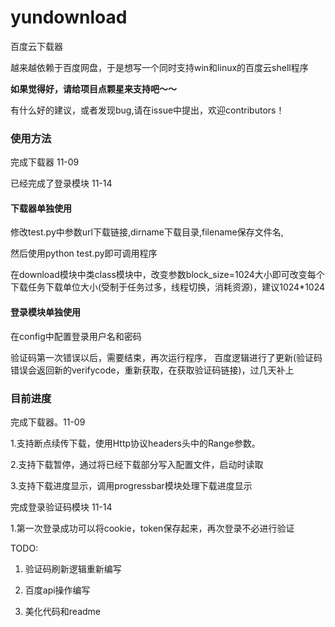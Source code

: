# yundownload
 百度云下载器

越来越依赖于百度网盘，于是想写一个同时支持win和linux的百度云shell程序

**如果觉得好，请给项目点颗星来支持吧～～** 

有什么好的建议，或者发现bug,请在issue中提出，欢迎contributors！

### 使用方法

完成下载器 11-09

已经完成了登录模块 11-14

#### 下载器单独使用

修改test.py中参数url下载链接,dirname下载目录,filename保存文件名,

然后使用python test.py即可调用程序

在download模块中类class模块中，改变参数block_size=1024大小即可改变每个下载任务下载单位大小(受制于任务过多，线程切换，消耗资源)，建议1024*1024

#### 登录模块单独使用

在config中配置登录用户名和密码

验证码第一次错误以后，需要结束，再次运行程序， 百度逻辑进行了更新(验证码错误会返回新的verifycode，重新获取，在获取验证码链接)，过几天补上

### 目前进度

完成下载器。11-09

1.支持断点续传下载，使用Http协议headers头中的Range参数。

2.支持下载暂停，通过将已经下载部分写入配置文件，启动时读取

3.支持下载进度显示，调用progressbar模块处理下载进度显示

完成登录验证码模块 11-14

1.第一次登录成功可以将cookie，token保存起来，再次登录不必进行验证


TODO:

1. 验证码刷新逻辑重新编写

2. 百度api操作编写

3. 美化代码和readme
